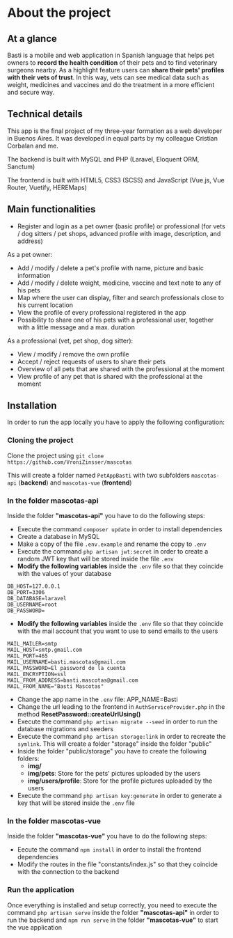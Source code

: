 # About the project
## At a glance

Basti is a mobile and web application in Spanish language that helps pet owners to **record the health condition** of their pets and to find veterinary surgeons nearby.
As a highlight feature users can **share their pets' profiles with their vets of trust**. In this way, vets can see medical data such as weight, medicines and vaccines and do the treatment in a more efficient and secure way.

## Technical details

This app is the final project of my three-year formation as a web developer in Buenos Aires. 
It was developed in equal parts by my colleague Cristian Corbalan and me.

The backend is built with MySQL and PHP (Laravel, Eloquent ORM, Sanctum)

The frontend is built with HTML5, CSS3 (SCSS) and JavaScript (Vue.js, Vue Router, Vuetify, HEREMaps)

## Main functionalities

- Register and login as a pet owner (basic profile) or professional (for vets / dog sitters / pet shops, advanced profile with image, description, and address)

As a pet owner:
- Add / modify / delete a pet's profile with name, picture and basic information
- Add / modify / delete weight, medicine, vaccine and text note to any of his pets
- Map where the user can display, filter and search professionals close to his current location
- View the profile of every professional registered in the app
- Possibility to share one of his pets with a professional user, together with a little message and a max. duration

As a professional (vet, pet shop, dog sitter):
- View / modify / remove the own profile
- Accept / reject requests of users to share their pets
- Overview of all pets that are shared with the professional at the moment
- View profile of any pet that is shared with the professional at the moment

## Installation

In order to run the app locally you have to apply the following configuration:

### Cloning the project
Clone the project using `git clone https://github.com/VroniZinsser/mascotas`

This will create a folder named `PetAppBasti` with two subfolders `mascotas-api` (**backend**) and `mascotas-vue` (**frontend**)

### In the folder mascotas-api
Inside the folder **"mascotas-api"** you have to do the following steps:

- Execute the command `composer update` in order to install dependencies
- Create a database in MySQL
- Make a copy of the file  `.env.example` and rename the copy to `.env`
- Execute the command `php artisan jwt:secret` in order to create a random JWT key that will be stored inside the file `.env`
- **Modify the following variables** inside the `.env` file so that they coincide with the values of your database
~~~
DB_HOST=127.0.0.1
DB_PORT=3306
DB_DATABASE=laravel
DB_USERNAME=root
DB_PASSWORD=
~~~
- **Modify the following variables** inside the `.env` file so that they coincide with the mail account that you want to use to send emails to the users
~~~
MAIL_MAILER=smtp
MAIL_HOST=smtp.gmail.com
MAIL_PORT=465
MAIL_USERNAME=basti.mascotas@gmail.com
MAIL_PASSWORD=El password de la cuenta
MAIL_ENCRYPTION=ssl
MAIL_FROM_ADDRESS=basti.mascotas@gmail.com
MAIL_FROM_NAME="Basti Mascotas"
~~~
- Change the app name in the `.env` file: APP_NAME=Basti
- Change the url leading to the frontend in `AuthServiceProvider.php` in the method **ResetPassword::createUrlUsing()**
- Execute the command `php artisan migrate --seed` in order to run the database migrations and seeders
- Execute the command `php artisan storage:link` in order to recreate the `symlink`. This will create a folder "storage" inside the folder "public"
- Inside the folder "public/storage" you have to create the following folders:
    - **img/**
    - **img/pets**: Store for the pets' pictures uploaded by the users
    - **img/users/profile**: Store for the profile pictures uploaded by the users
- Execute the command `php artisan key:generate` in order to generate a key that will be stored inside the `.env` file 

### In the folder mascotas-vue
Inside the folder **"mascotas-vue"** you have to do the following steps:

- Eecute the command `npm install` in order to install the frontend dependencies
- Modify the routes in the file "constants/index.js" so that they coincide with the connection to the backend

### Run the application
Once everything is installed and setup correctly, you need to execute the command `php artisan serve` inside the folder **"mascotas-api"** in order to run the backend and `npm run serve` in the folder **"mascotas-vue"** to start the vue application


